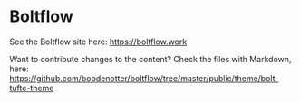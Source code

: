 Boltflow
========

See the Boltflow site here: https://boltflow.work

Want to contribute changes to the content? Check the files with Markdown, here: https://github.com/bobdenotter/boltflow/tree/master/public/theme/bolt-tufte-theme

